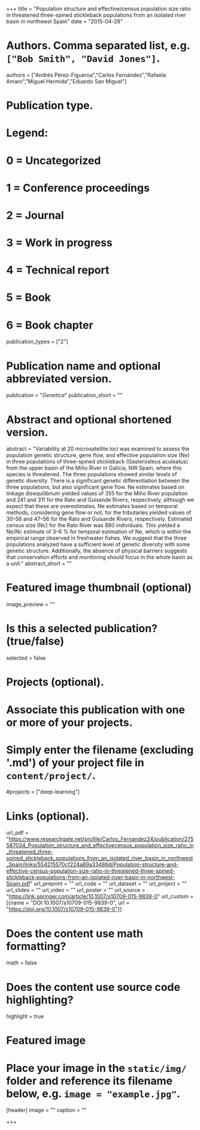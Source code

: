 +++
title = "Population structure and effective/census population size ratio in threatened three-spined stickleback populations from an isolated river basin in northwest Spain"
date = "2015-04-28"

# Authors. Comma separated list, e.g. `["Bob Smith", "David Jones"]`.
authors = ["Andrés Pérez-Figueroa","Carlos Fernández","Rafaela Amaro","Miguel Hermida","Eduardo San Miguel"]

# Publication type.
# Legend:
# 0 = Uncategorized
# 1 = Conference proceedings
# 2 = Journal
# 3 = Work in progress
# 4 = Technical report
# 5 = Book
# 6 = Book chapter
publication_types = ["2"]

# Publication name and optional abbreviated version.
publication = "*Genetica*"
publication_short = ""

# Abstract and optional shortened version.
abstract = "Variability at 20 microsatellite loci was examined to assess the population genetic structure, gene flow, and effective population size (Ne) in three populations of three-spined stickleback (Gasterosteus aculeatus) from the upper basin of the Miño River in Galicia, NW Spain, where this species is threatened. The three populations showed similar levels of genetic diversity. There is a significant genetic differentiation between the three populations, but also significant gene flow. Ne estimates based on linkage disequilibrium yielded values of 355 for the Miño River population and 241 and 311 for the Rato and Guisande Rivers, respectively, although we expect that these are overestimates. Ne estimates based on temporal methods, considering gene flow or not, for the tributaries yielded values of 30–56 and 47–56 for the Rato and Guisande Rivers, respectively. Estimated census size (Nc) for the Rato River was 880 individuals. This yielded a Ne/Nc estimate of 3–6 % for temporal estimation of Ne, which is within the empirical range observed in freshwater fishes. We suggest that the three populations analyzed have a sufficient level of genetic diversity with some genetic structure. Additionally, the absence of physical barriers suggests that conservation efforts and monitoring should focus in the whole basin as a unit."
abstract_short = ""

# Featured image thumbnail (optional)
image_preview = ""

# Is this a selected publication? (true/false)
selected = false

# Projects (optional).
#   Associate this publication with one or more of your projects.
#   Simply enter the filename (excluding '.md') of your project file in `content/project/`.
#projects = ["deep-learning"]

# Links (optional).
url_pdf = "https://www.researchgate.net/profile/Carlos_Fernandez24/publication/275587034_Population_structure_and_effectivecensus_population_size_ratio_in_threatened_three-spined_stickleback_populations_from_an_isolated_river_basin_in_northwest_Spain/links/554215570cf224a89a33486d/Population-structure-and-effective-census-population-size-ratio-in-threatened-three-spined-stickleback-populations-from-an-isolated-river-basin-in-northwest-Spain.pdf"
url_preprint = ""
url_code = ""
url_dataset = ""
url_project = ""
url_slides = ""
url_video = ""
url_poster = ""
url_source = "https://link.springer.com/article/10.1007/s10709-015-9839-0"
url_custom = [{name = "DOI:10.1007/s10709-015-9839-0", url = "https://doi.org/10.1007/s10709-015-9839-0"}]

# Does the content use math formatting?
math = false

# Does the content use source code highlighting?
highlight = true

# Featured image
# Place your image in the `static/img/` folder and reference its filename below, e.g. `image = "example.jpg"`.
[header]
image = ""
caption = ""

+++


